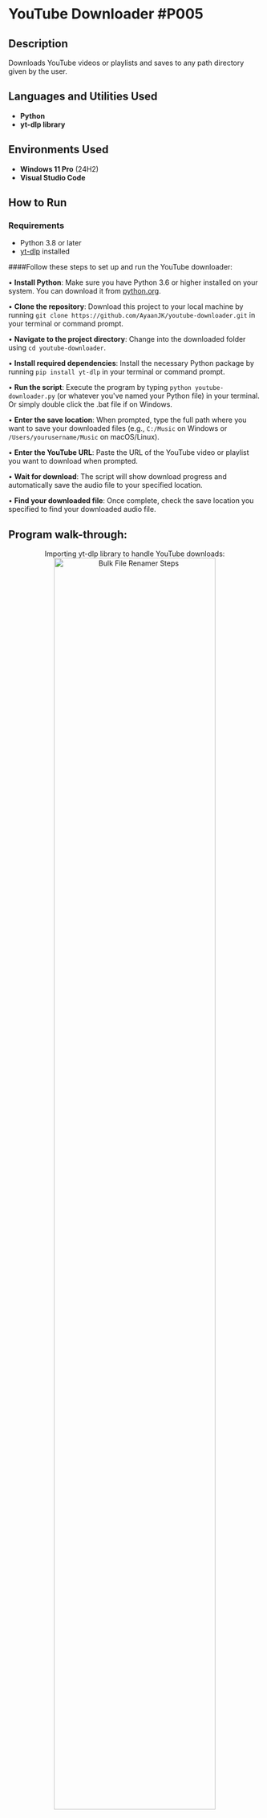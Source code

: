 <h1>YouTube Downloader #P005</h1>

<h2>Description</h2>
Downloads YouTube videos or playlists and saves to any path directory given by the user.
<br />


<h2>Languages and Utilities Used</h2>

- <b>Python</b> 
- <b>yt-dlp library</b>

<h2>Environments Used </h2>

- <b>Windows 11 Pro</b> (24H2)
- <b>Visual Studio Code</b>

## How to Run

### Requirements
- Python 3.8 or later
- [yt-dlp](https://github.com/yt-dlp/yt-dlp) installed

####Follow these steps to set up and run the YouTube downloader:

• **Install Python**: Make sure you have Python 3.6 or higher installed on your system. You can download it from [python.org](https://python.org).

• **Clone the repository**: Download this project to your local machine by running `git clone https://github.com/AyaanJK/youtube-downloader.git` in your terminal or command prompt.

• **Navigate to the project directory**: Change into the downloaded folder using `cd youtube-downloader`.

• **Install required dependencies**: Install the necessary Python package by running `pip install yt-dlp` in your terminal or command prompt.

• **Run the script**: Execute the program by typing `python youtube-downloader.py` (or whatever you've named your Python file) in your terminal. Or simply double click the .bat file if on Windows.

• **Enter the save location**: When prompted, type the full path where you want to save your downloaded files (e.g., `C:/Music` on Windows or `/Users/yourusername/Music` on macOS/Linux).

• **Enter the YouTube URL**: Paste the URL of the YouTube video or playlist you want to download when prompted.

• **Wait for download**: The script will show download progress and automatically save the audio file to your specified location.

• **Find your downloaded file**: Once complete, check the save location you specified to find your downloaded audio file.

<h2>Program walk-through:</h2>

<p align="center">
Importing yt-dlp library to handle YouTube downloads: <br/>
<img src="https://i.imgur.com/jcVFSxv.png" height="80%" width="80%" alt="Bulk File Renamer Steps"/>
<br />
<br />
Asks where to save files and for the YouTube link:  <br/>
<img src="https://i.imgur.com/4x3CWuO.png" height="80%" width="80%" alt="Bulk File Renamer Steps"/>
<br />
<br />
Shows real-time download progress and speed: <br/>
<img src="https://i.imgur.com/Fpl0WOV.png" height="80%" width="80%" alt="Bulk File Renamer Steps"/>
<br />
<br />
Configures audio quality, output path, and enables playlist downloads: <br/>
<img src="https://i.imgur.com/X1e1Nyf.png" height="80%" width="80%" alt="Bulk File Renamer Steps"/>
<br />
<br />
Downloads the video/playlist and handles errors gracefully: <br/>
<img src="https://i.imgur.com/KGRMDtO.png" height="80%" width="80%" alt="Bulk File Renamer Steps"/>
<br />
</p>
